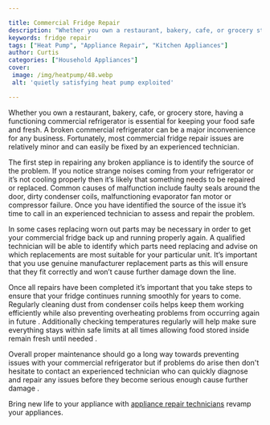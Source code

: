 ```yaml
---

title: Commercial Fridge Repair
description: "Whether you own a restaurant, bakery, cafe, or grocery store, having a functioning commercial refrigerator is essential for keepin...get more info"
keywords: fridge repair
tags: ["Heat Pump", "Appliance Repair", "Kitchen Appliances"]
author: Curtis
categories: ["Household Appliances"]
cover: 
 image: /img/heatpump/48.webp
 alt: 'quietly satisfying heat pump exploited'

---
```


Whether you own a restaurant, bakery, cafe, or grocery store, having a functioning commercial refrigerator is essential for keeping your food safe and fresh. A broken commercial refrigerator can be a major inconvenience for any business. Fortunately, most commercial fridge repair issues are relatively minor and can easily be fixed by an experienced technician.

The first step in repairing any broken appliance is to identify the source of the problem. If you notice strange noises coming from your refrigerator or it’s not cooling properly then it’s likely that something needs to be repaired or replaced. Common causes of malfunction include faulty seals around the door, dirty condenser coils, malfunctioning evaporator fan motor or compressor failure. Once you have identified the source of the issue it’s time to call in an experienced technician to assess and repair the problem. 

In some cases replacing worn out parts may be necessary in order to get your commercial fridge back up and running properly again. A qualified technician will be able to identify which parts need replacing and advise on which replacements are most suitable for your particular unit. It’s important that you use genuine manufacturer replacement parts as this will ensure that they fit correctly and won’t cause further damage down the line. 

Once all repairs have been completed it’s important that you take steps to ensure that your fridge continues running smoothly for years to come. Regularly cleaning dust from condenser coils helps keep them working efficiently while also preventing overheating problems from occurring again in future . Additionally checking temperatures regularly will help make sure everything stays within safe limits at all times allowing food stored inside remain fresh until needed . 
 
Overall proper maintenance should go a long way towards preventing issues with your commercial refrigerator but if problems do arise then don't hesitate to contact an experienced technician who can quickly diagnose and repair any issues before they become serious enough cause further damage .

Bring new life to your appliance with <a href="/pages/appliance-repair-technicians/">appliance repair technicians</a> revamp your appliances.